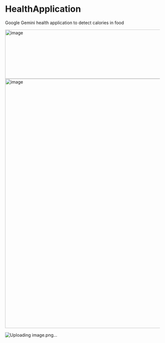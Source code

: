 # HealthApplication
Google Gemini health application to detect calories in food

<img width="641" height="160" alt="image" src="https://github.com/user-attachments/assets/2bb6b531-03e3-440d-a59d-cc69e969c475" />

<img width="562" height="812" alt="image" src="https://github.com/user-attachments/assets/e1c7e664-7b2a-4b5b-b48c-e061c24e47ea" />

![Uploading image.png…]()



